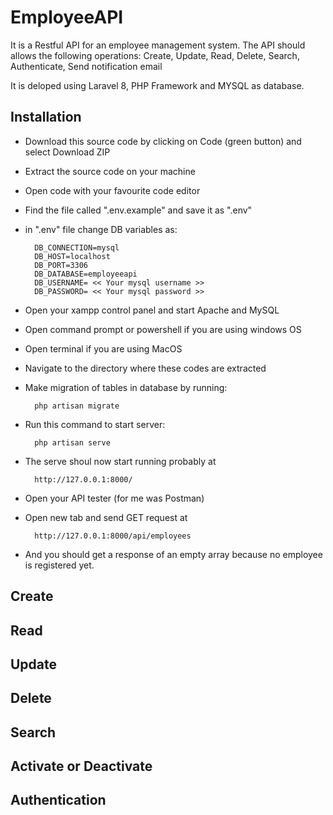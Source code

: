 # EmployeeAPI
 
It is a Restful API for an employee management system. The API should allows the following operations:
Create, Update, Read, Delete, Search, Authenticate, Send notification email

It is deloped using Laravel 8, PHP Framework and MYSQL as database.

## Installation

- Download this source code by clicking on Code (green button) and select Download ZIP
- Extract the source code on your machine
- Open code with your favourite code editor
- Find the file called ".env.example" and save it as ".env"
- in ".env" file change DB variables as:

		DB_CONNECTION=mysql
		DB_HOST=localhost
		DB_PORT=3306
		DB_DATABASE=employeeapi
		DB_USERNAME= << Your mysql username >>
		DB_PASSWORD= << Your mysql password >>

- Open your xampp control panel and start Apache and MySQL
- Open command prompt or powershell if you are using windows OS
- Open terminal if you are using MacOS
- Navigate to the directory where these codes are extracted
- Make migration of tables in database by running: 

		php artisan migrate

- Run this command to start server: 

		php artisan serve

- The serve shoul now start running probably at 

		http://127.0.0.1:8000/

- Open your API tester (for me was Postman)
- Open new tab and send GET request at 

		http://127.0.0.1:8000/api/employees

- And you should get a response of an empty array because no employee is registered yet.

## Create
## Read
## Update
## Delete
## Search
## Activate or Deactivate
## Authentication

